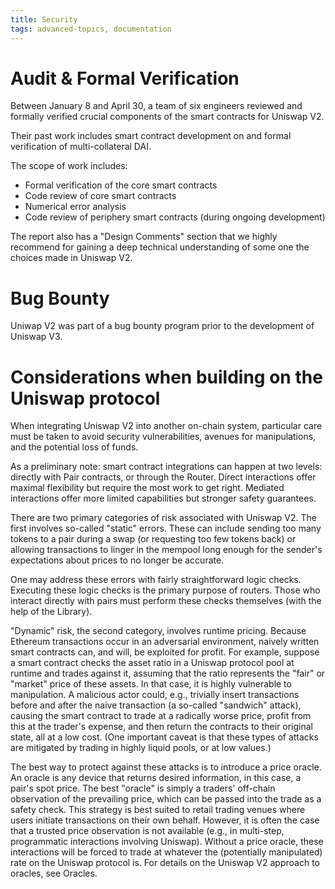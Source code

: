 ```yaml
---
title: Security
tags: advanced-topics, documentation
---
```


# Audit & Formal Verification

Between January 8 and April 30, a team of six engineers reviewed and formally verified crucial components of the smart contracts for Uniswap V2.

Their past work includes smart contract development on and formal verification of multi-collateral DAI.

The scope of work includes:

- Formal verification of the core smart contracts
- Code review of core smart contracts
- Numerical error analysis
- Code review of periphery smart contracts (during ongoing development)

The report also has a "Design Comments" section that we highly recommend for gaining a deep technical understanding of some one the choices made in Uniswap V2.

<InlineBoxLink title="Read the report" to="/audit.html" />

# Bug Bounty

Uniwap V2 was part of a bug bounty program prior to the development of Uniswap V3.

# Considerations when building on the Uniswap protocol

When integrating Uniswap V2 into another on-chain system, particular care must be taken to avoid security vulnerabilities, avenues for manipulations, and the potential loss of funds.

As a preliminary note: smart contract integrations can happen at two levels: directly with <Link to='/docs/v2/smart-contracts/pair'>Pair</Link> contracts, or through the <Link to='/docs/v2/smart-contracts/router02'>Router</Link>. Direct interactions offer maximal flexibility but require the most work to get right. Mediated interactions offer more limited capabilities but stronger safety guarantees.

There are two primary categories of risk associated with Uniswap V2. The first involves so-called "static" errors. These can include sending too many tokens to a pair during a swap (or requesting too few tokens back) or allowing transactions to linger in the mempool long enough for the sender's expectations about prices to no longer be accurate.

One may address these errors with fairly straightforward logic checks. Executing these logic checks is the primary purpose of routers. Those who interact directly with pairs must perform these checks themselves (with the help of the <Link to='/docs/v2/smart-contracts/library'>Library</Link>).

"Dynamic" risk, the second category, involves runtime pricing. Because Ethereum transactions occur in an adversarial environment, naively written smart contracts can, and will, be exploited for profit. For example, suppose a smart contract checks the asset ratio in a Uniswap protocol pool at runtime and trades against it, assuming that the ratio represents the "fair" or "market" price of these assets. In that case, it is highly vulnerable to manipulation. A malicious actor could, e.g., trivially insert transactions before and after the naive transaction (a so-called "sandwich" attack), causing the smart contract to trade at a radically worse price, profit from this at the trader's expense, and then return the contracts to their original state, all at a low cost. (One important caveat is that these types of attacks are mitigated by trading in highly liquid pools, or at low values.)

The best way to protect against these attacks is to introduce a price oracle. An oracle is any device that returns desired information, in this case, a pair's spot price. The best "oracle" is simply a traders' off-chain observation of the prevailing price, which can be passed into the trade as a safety check. This strategy is best suited to retail trading venues where users initiate transactions on their own behalf. However, it is often the case that a trusted price observation is not available (e.g., in multi-step, programmatic interactions involving Uniswap). Without a price oracle, these interactions will be forced to trade at whatever the (potentially manipulated) rate on the Uniswap protocol is. For details on the Uniswap V2 approach to oracles, see <Link to='/docs/v2/core-concepts/oracles'>Oracles</Link>.
